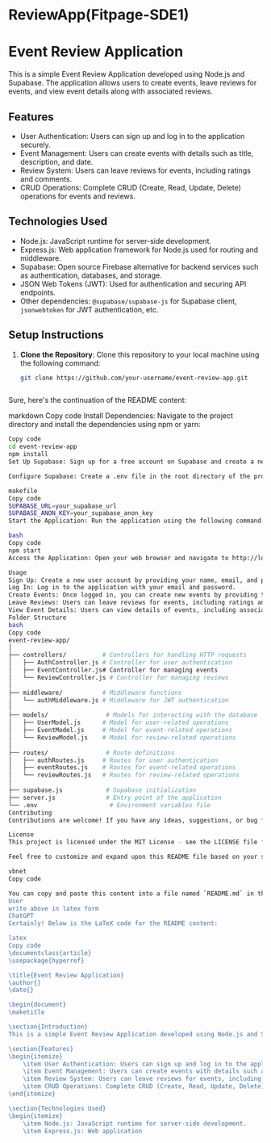 # ReviewApp(Fitpage-SDE1)
# Event Review Application

This is a simple Event Review Application developed using Node.js and Supabase. The application allows users to create events, leave reviews for events, and view event details along with associated reviews.

## Features

- User Authentication: Users can sign up and log in to the application securely.
- Event Management: Users can create events with details such as title, description, and date.
- Review System: Users can leave reviews for events, including ratings and comments.
- CRUD Operations: Complete CRUD (Create, Read, Update, Delete) operations for events and reviews.

## Technologies Used

- Node.js: JavaScript runtime for server-side development.
- Express.js: Web application framework for Node.js used for routing and middleware.
- Supabase: Open source Firebase alternative for backend services such as authentication, databases, and storage.
- JSON Web Tokens (JWT): Used for authentication and securing API endpoints.
- Other dependencies: `@supabase/supabase-js` for Supabase client, `jsonwebtoken` for JWT authentication, etc.

## Setup Instructions

1. **Clone the Repository**: Clone this repository to your local machine using the following command:

   ```bash
   git clone https://github.com/your-username/event-review-app.git



Sure, here's the continuation of the README content:

markdown
Copy code
Install Dependencies: Navigate to the project directory and install the dependencies using npm or yarn:

```bash
Copy code
cd event-review-app
npm install
Set Up Supabase: Sign up for a free account on Supabase and create a new project. Obtain your Supabase URL and Anon Key.

Configure Supabase: Create a .env file in the root directory of the project and add your Supabase URL and Anon Key:

makefile
Copy code
SUPABASE_URL=your_supabase_url
SUPABASE_ANON_KEY=your_supabase_anon_key
Start the Application: Run the application using the following command:

bash
Copy code
npm start
Access the Application: Open your web browser and navigate to http://localhost:3000 to access the Event Review Application.

Usage
Sign Up: Create a new user account by providing your name, email, and password.
Log In: Log in to the application with your email and password.
Create Events: Once logged in, you can create new events by providing the required details.
Leave Reviews: Users can leave reviews for events, including ratings and comments.
View Event Details: Users can view details of events, including associated reviews.
Folder Structure
bash
Copy code
event-review-app/
│
├── controllers/          # Controllers for handling HTTP requests
│   ├── AuthController.js # Controller for user authentication
│   ├── EventController.js# Controller for managing events
│   └── ReviewController.js # Controller for managing reviews
│
├── middleware/           # Middleware functions
│   └── authMiddleware.js # Middleware for JWT authentication
│
├── models/                # Models for interacting with the database
│   ├── UserModel.js      # Model for user-related operations
│   ├── EventModel.js     # Model for event-related operations
│   └── ReviewModel.js    # Model for review-related operations
│
├── routes/                # Route definitions
│   ├── authRoutes.js     # Routes for user authentication
│   ├── eventRoutes.js    # Routes for event-related operations
│   └── reviewRoutes.js   # Routes for review-related operations
│
├── supabase.js            # Supabase initialization
├── server.js              # Entry point of the application
└── .env                    # Environment variables file
Contributing
Contributions are welcome! If you have any ideas, suggestions, or bug fixes, feel free to open an issue or submit a pull request.

License
This project is licensed under the MIT License - see the LICENSE file for details.

Feel free to customize and expand upon this README file based on your specific project requirements and implementation details.

vbnet
Copy code

You can copy and paste this content into a file named `README.md` in the root directory of your project. Make sure to replace placeholders such as `your_supabase_url` and `your_supabase_anon_key` with the actual Supabase URL and Anon Key obtained from your Supabase project. Additionally, you may want to customize sections like the Setup Instructions, Usage, and Contributing based on your project's specific requirements.
User
write above in latex form
ChatGPT
Certainly! Below is the LaTeX code for the README content:

latex
Copy code
\documentclass{article}
\usepackage{hyperref}

\title{Event Review Application}
\author{}
\date{}

\begin{document}
\maketitle

\section{Introduction}
This is a simple Event Review Application developed using Node.js and Supabase. The application allows users to create events, leave reviews for events, and view event details along with associated reviews.

\section{Features}
\begin{itemize}
    \item User Authentication: Users can sign up and log in to the application securely.
    \item Event Management: Users can create events with details such as title, description, and date.
    \item Review System: Users can leave reviews for events, including ratings and comments.
    \item CRUD Operations: Complete CRUD (Create, Read, Update, Delete) operations for events and reviews.
\end{itemize}

\section{Technologies Used}
\begin{itemize}
    \item Node.js: JavaScript runtime for server-side development.
    \item Express.js: Web application


